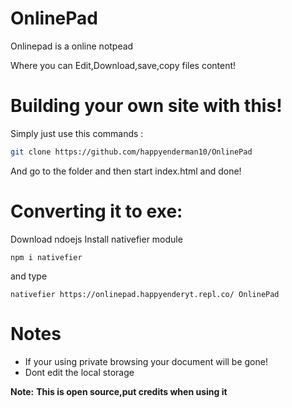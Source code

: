 # OnlinePad
Onlinepad is a online notpead

Where you can Edit,Download,save,copy files content!

# Building your own site with this!

Simply just use this commands : 

```sh
git clone https://github.com/happyenderman10/OnlinePad
```

And go to the folder and then start index.html and done!

# Converting it to exe:

Download ndoejs
Install nativefier module

```
npm i nativefier
```

and type

```
nativefier https://onlinepad.happyenderyt.repl.co/ OnlinePad
```

# Notes 

- If your using private browsing your document will be gone!
- Dont edit the local storage 


**Note:** __This is open source,put credits when using it__
